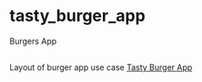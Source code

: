 # tasty_burger_app

Burgers App

##
Layout of burger app use case [Tasty Burger App](https://www.behance.net/gallery/62634451/Mobile-User-Interface-Design-Tasty-Burger-App)
